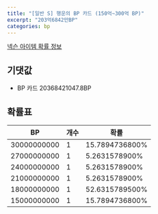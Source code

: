 ```yaml
---
title: "[일반 S] 행운의 BP 카드 (150억~300억 BP)"
excerpt: "203억6842만BP"
categories: bp
---
```

[넥슨 아이템 확률 정보](http://iteminfo.nexon.com/probability/fo4?sn=7449)

## 기댓값
  - BP 카드 20368421047.8BP

## 확률표

|BP|개수|확률|
|---|---|---|
|30000000000|1|15.7894736800%|
|27000000000|1|5.2631578900%|
|24000000000|1|5.2631578900%|
|21000000000|1|5.2631578900%|
|18000000000|1|52.6315789500%|
|15000000000|1|15.7894736800%|
